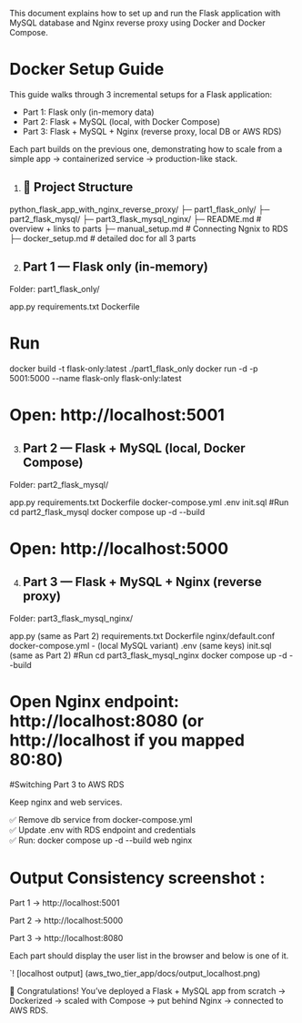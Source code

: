 This document explains how to set up and run the Flask application with MySQL database and Nginx reverse proxy using Docker and Docker Compose.

# Docker Setup Guide  

This guide walks through 3 incremental setups for a Flask application:  
- Part 1: Flask only (in-memory data)  
- Part 2: Flask + MySQL (local, with Docker Compose)  
- Part 3: Flask + MySQL + Nginx (reverse proxy, local DB or AWS RDS)  

Each part builds on the previous one, demonstrating how to scale from a simple app → containerized service → production-like stack.

1. ## 📌 Project Structure

python_flask_app_with_nginx_reverse_proxy/
├─ part1_flask_only/
├─ part2_flask_mysql/
├─ part3_flask_mysql_nginx/
├─ README.md           # overview + links to parts
├─ manual_setup.md     # Connecting Ngnix to RDS
├─ docker_setup.md     # detailed doc for all 3 parts

2. ## Part 1 — Flask only (in-memory)

Folder: part1_flask_only/

app.py
requirements.txt
Dockerfile
# Run
docker build -t flask-only:latest ./part1_flask_only
docker run -d -p 5001:5000 --name flask-only flask-only:latest
# Open: http://localhost:5001

3. ## Part 2 — Flask + MySQL (local, Docker Compose)

Folder: part2_flask_mysql/

app.py
requirements.txt
Dockerfile
docker-compose.yml
.env
init.sql
#Run
cd part2_flask_mysql
docker compose up -d --build
# Open: http://localhost:5000

4. ## Part 3 — Flask + MySQL + Nginx (reverse proxy)
Folder: part3_flask_mysql_nginx/

app.py (same as Part 2)
requirements.txt
Dockerfile
nginx/default.conf
docker-compose.yml - (local MySQL variant)
.env (same keys)
init.sql (same as Part 2)
#Run
cd part3_flask_mysql_nginx
docker compose up -d --build
# Open Nginx endpoint: http://localhost:8080   (or http://localhost if you mapped 80:80)

#Switching Part 3 to AWS RDS

Keep nginx and web services.

✅ Remove db service from docker-compose.yml  
✅ Update .env with RDS endpoint and credentials  
✅ Run: docker compose up -d --build web nginx  

# Output Consistency screenshot :

Part 1 → http://localhost:5001

Part 2 → http://localhost:5000

Part 3 → http://localhost:8080

Each part should display the user list in the browser and below is one of it.

`! [localhost output] (aws_two_tier_app/docs/output_localhost.png)

🎉 Congratulations! You’ve deployed a Flask + MySQL app from scratch → Dockerized → scaled with Compose → put behind Nginx → connected to AWS RDS.  


 

